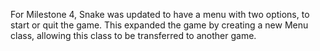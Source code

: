 For Milestone 4, Snake was updated to have a menu with two options, to start or quit the game.  This expanded the game by creating a new Menu class, allowing this class to be transferred to another game.
